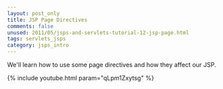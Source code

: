 ```yaml
---           
layout: post_only
title: JSP Page Directives
comments: false
unused: 2011/05/jsps-and-servlets-tutorial-12-jsp-page.html
tags: servlets_jsps
category: jsps_intro
---
```


We'll learn how to use some page directives and how they affect our JSP.

{% include youtube.html param="qLpm1Zxytsg" %}